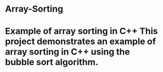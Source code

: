 # Array-Sorting
# Example of array sorting in C++  This project demonstrates an example of array sorting in C++ using the bubble sort algorithm.

